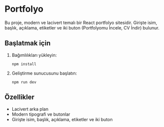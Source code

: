 # Portfolyo

Bu proje, modern ve lacivert temalı bir React portfolyo sitesidir. Girişte isim, başlık, açıklama, etiketler ve iki buton (Portfolyomu İncele, CV İndir) bulunur.

## Başlatmak için

1. Bağımlılıkları yükleyin:
   ```shell
   npm install
   ```
2. Geliştirme sunucusunu başlatın:
   ```shell
   npm run dev
   ```

## Özellikler

- Lacivert arka plan
- Modern tipografi ve butonlar
- Girişte isim, başlık, açıklama, etiketler ve iki buton
